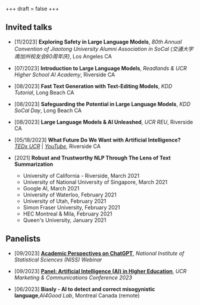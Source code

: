 +++
draft = false
+++

## Invited talks

- [11/2023] **Exploring Safety in Large Language Models**, *80th Annual Convention of Jiaotong University Alumni Association in SoCal (交通大学南加州校友会80周年庆)*, Los Angeles CA

- [07/2023] **Introduction to Large Language Models**, *Readlands & UCR Higher School AI Academy*, Riverside CA

- [08/2023] **Fast Text Generation with Text-Editing Models**, *KDD Tutorial*, Long Beach CA

- [08/2023] **Safeguarding the Potential in Large Language Models**, *KDD SoCal Day*, Long Beach CA

- [08/2023] **Large Language Models & AI Unleashed**, *UCR REU*, Riverside CA

- [05/18/2023] **What Future Do We Want with Artificial Intelligence?** [*TEDx UCR*](https://www.tedxucr.org/) | [*YouTube*](https://www.youtube.com/watch?v=w5fmMcrwk_I), Riverside CA


- [2021] **Robust and Trustworthy NLP Through The Lens of Text Summarization**
	- University of California - Riverside, March 2021
	- University of National University of Singapore, March 2021
	- Google AI, March 2021
	- University of Waterloo, February 2021
	- University of Utah, February 2021
	- Simon Fraser University, February 2021
	- HEC Montreal & Mila, February 2021
	- Queen's University, January 2021


## Panelists 

- [09/2023] **[Academic Perspectives on ChatGPT](https://www.niss.org/events/academic-perspectives-chatgpt)**, *National Institute of Statistical Sciences (NISS) Webinar* 

- [09/2023] **[Panel: Artificial Intelligence (AI) in Higher Education](https://brand.ucr.edu/conference-2023#11-1145-am-morning-sessions)**, *UCR Marketing & Communications Conference 2023*

- [06/2023] **Biasly - AI to detect and correct misogynistic language**,*AI4Good Lab*, Montreal Canada (remote)


